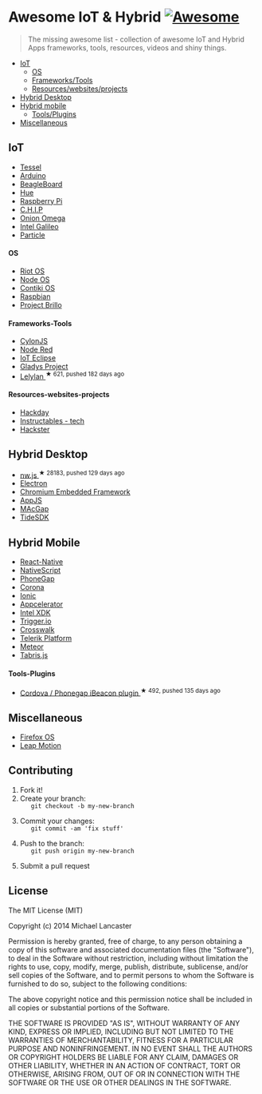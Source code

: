 <h1>
 Awesome IoT & Hybrid
 <a href="https://github.com/sindresorhus/awesome">
  <img alt="Awesome" src="https://cdn.rawgit.com/sindresorhus/awesome/d7305f38d29fed78fa85652e3a63e154dd8e8829/media/badge.svg"/>
 </a>
</h1>
<blockquote>
 <p>
  The missing awesome list - collection of awesome IoT and Hybrid Apps frameworks, tools, resources, videos and shiny things.
 </p>
</blockquote>
<ul>
 <li>
  <a href="#iot">
   IoT
  </a>
  <ul>
   <li>
    <a href="#os">
     OS
    </a>
   </li>
   <li>
    <a href="#frameworks-tools">
     Frameworks/Tools
    </a>
   </li>
   <li>
    <a href="#resources-websites-projects">
     Resources/websites/projects
    </a>
   </li>
  </ul>
 </li>
 <li>
  <a href="#hybrid-desktop">
   Hybrid Desktop
  </a>
 </li>
 <li>
  <a href="#hybrid-mobile">
   Hybrid mobile
  </a>
  <ul>
   <li>
    <a href="#tools-plugins">
     Tools/Plugins
    </a>
   </li>
  </ul>
 </li>
 <li>
  <a href="#miscellaneous">
   Miscellaneous
  </a>
 </li>
</ul>
<h2>
 IoT
</h2>
<ul>
 <li>
  <a href="https://tessel.io/">
   Tessel
  </a>
 </li>
 <li>
  <a href="http://www.arduino.cc/">
   Arduino
  </a>
 </li>
 <li>
  <a href="http://beagleboard.org/bone">
   BeagleBoard
  </a>
 </li>
 <li>
  <a href="http://www.developers.meethue.com/">
   Hue
  </a>
 </li>
 <li>
  <a href="https://www.raspberrypi.org/">
   Raspberry Pi
  </a>
 </li>
 <li>
  <a href="https://www.kickstarter.com/projects/1598272670/chip-the-worlds-first-9-computer">
   C.H.I.P
  </a>
 </li>
 <li>
  <a href="https://www.kickstarter.com/projects/onion/onion-omega-invention-platform-for-the-internet-of/video_share">
   Onion Omega
  </a>
 </li>
 <li>
  <a href="http://www.intel.com/content/www/us/en/do-it-yourself/galileo-maker-quark-board.html">
   Intel Galileo
  </a>
 </li>
 <li>
  <a href="https://www.particle.io/">
   Particle
  </a>
 </li>
</ul>
<h4>
 OS
</h4>
<ul>
 <li>
  <a href="http://www.riot-os.org/">
   Riot OS
  </a>
 </li>
 <li>
  <a href="https://node-os.com/">
   Node OS
  </a>
 </li>
 <li>
  <a href="http://www.contiki-os.org/">
   Contiki OS
  </a>
 </li>
 <li>
  <a href="http://raspbian.org/">
   Raspbian
  </a>
 </li>
 <li>
  <a href="https://developers.google.com/brillo/">
   Project Brillo
  </a>
 </li>
</ul>
<h4>
 Frameworks-Tools
</h4>
<ul>
 <li>
  <a href="http://cylonjs.com/">
   CylonJS
  </a>
 </li>
 <li>
  <a href="http://nodered.org/">
   Node Red
  </a>
 </li>
 <li>
  <a href="http://iot.eclipse.org">
   IoT Eclipse
  </a>
 </li>
 <li>
  <a href="http://gladysproject.com">
   Gladys Project
  </a>
 </li>
 <li>
  <a href="https://github.com/lelylan/lelylan">
   Lelylan
  </a>
  <sup>
   &#9733 621, pushed 182 days ago
  </sup>
 </li>
</ul>
<h4>
 Resources-websites-projects
</h4>
<ul>
 <li>
  <a href="https://hackaday.io/projects">
   Hackday
  </a>
 </li>
 <li>
  <a href="http://www.instructables.com/tag/type-id/category-technology/">
   Instructables - tech
  </a>
 </li>
 <li>
  <a href="http://www.hackster.io/">
   Hackster
  </a>
 </li>
</ul>
<h2>
 Hybrid Desktop
</h2>
<ul>
 <li>
  <a href="https://github.com/nwjs/nw.js">
   nw.js
  </a>
  <sup>
   &#9733 28183, pushed 129 days ago
  </sup>
 </li>
 <li>
  <a href="https://github.com/atom/electron">
   Electron
  </a>
 </li>
 <li>
  <a href="https://bitbucket.org/chromiumembedded/cef">
   Chromium Embedded Framework
  </a>
 </li>
 <li>
  <a href="http://appjs.com/">
   AppJS
  </a>
 </li>
 <li>
  <a href="https://github.com/MacGapProject">
   MAcGap
  </a>
 </li>
 <li>
  <a href="http://www.tidesdk.org/">
   TideSDK
  </a>
 </li>
</ul>
<h2>
 Hybrid Mobile
</h2>
<ul>
 <li>
  <a href="http://facebook.github.io/react-native/">
   React-Native
  </a>
 </li>
 <li>
  <a href="https://www.nativescript.org/">
   NativeScript
  </a>
 </li>
 <li>
  <a href="http://phonegap.com/">
   PhoneGap
  </a>
 </li>
 <li>
  <a href="http://coronalabs.com/">
   Corona
  </a>
 </li>
 <li>
  <a href="http://ionicframework.com/">
   Ionic
  </a>
 </li>
 <li>
  <a href="http://www.appcelerator.com/">
   Appcelerator
  </a>
 </li>
 <li>
  <a href="https://software.intel.com/en-us/html5/tools">
   Intel XDK
  </a>
 </li>
 <li>
  <a href="https://trigger.io/">
   Trigger.io
  </a>
 </li>
 <li>
  <a href="https://crosswalk-project.org/">
   Crosswalk
  </a>
 </li>
 <li>
  <a href="http://www.telerik.com/platform">
   Telerik Platform
  </a>
 </li>
 <li>
  <a href="https://www.meteor.com/">
   Meteor
  </a>
 </li>
 <li>
  <a href="https://tabrisjs.com/">
   Tabris.js
  </a>
 </li>
</ul>
<h4>
 Tools-Plugins
</h4>
<ul>
 <li>
  <a href="https://github.com/petermetz/cordova-plugin-ibeacon">
   Cordova / Phonegap iBeacon plugin
  </a>
  <sup>
   &#9733 492, pushed 135 days ago
  </sup>
 </li>
</ul>
<h2>
 Miscellaneous
</h2>
<ul>
 <li>
  <a href="https://www.mozilla.org/en-US/firefox/os/">
   Firefox OS
  </a>
 </li>
 <li>
  <a href="https://www.leapmotion.com/">
   Leap Motion
  </a>
 </li>
</ul>
<h2>
 Contributing
</h2>
<ol>
 <li>
  Fork it!
 </li>
 <li>
  Create your branch:
  <code>
   git checkout -b my-new-branch
  </code>
 </li>
 <li>
  Commit your changes:
  <code>
   git commit -am 'fix stuff'
  </code>
 </li>
 <li>
  Push to the branch:
  <code>
   git push origin my-new-branch
  </code>
 </li>
 <li>
  Submit a pull request
 </li>
</ol>
<h2>
 License
</h2>
<p>
 The MIT License (MIT)
</p>
<p>
 Copyright (c) 2014 Michael Lancaster
</p>
<p>
 Permission is hereby granted, free of charge, to any person obtaining a copy
of this software and associated documentation files (the "Software"), to deal
in the Software without restriction, including without limitation the rights
to use, copy, modify, merge, publish, distribute, sublicense, and/or sell
copies of the Software, and to permit persons to whom the Software is
furnished to do so, subject to the following conditions:
</p>
<p>
 The above copyright notice and this permission notice shall be included in all
copies or substantial portions of the Software.
</p>
<p>
 THE SOFTWARE IS PROVIDED "AS IS", WITHOUT WARRANTY OF ANY KIND, EXPRESS OR
IMPLIED, INCLUDING BUT NOT LIMITED TO THE WARRANTIES OF MERCHANTABILITY,
FITNESS FOR A PARTICULAR PURPOSE AND NONINFRINGEMENT. IN NO EVENT SHALL THE
AUTHORS OR COPYRIGHT HOLDERS BE LIABLE FOR ANY CLAIM, DAMAGES OR OTHER
LIABILITY, WHETHER IN AN ACTION OF CONTRACT, TORT OR OTHERWISE, ARISING FROM,
OUT OF OR IN CONNECTION WITH THE SOFTWARE OR THE USE OR OTHER DEALINGS IN THE
SOFTWARE.
</p>
